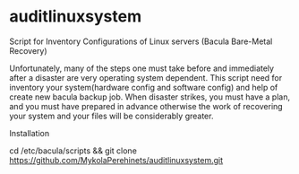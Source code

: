 # auditlinuxsystem

Script for Inventory Configurations of Linux servers (Bacula Bare-Metal Recovery)

Unfortunately, many of the steps one must take before and immediately after a disaster are very operating system dependent. This script need for inventory your system(hardware config and software config) and help of create new bacula backup job. When disaster strikes, you must have a plan, and you must have prepared in advance otherwise the work of recovering your system and your files will be considerably greater.

Installation

cd /etc/bacula/scripts   &&   git clone https://github.com/MykolaPerehinets/auditlinuxsystem.git

